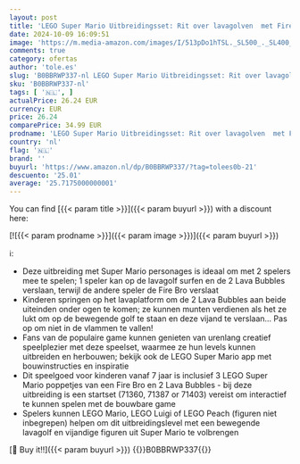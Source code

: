```yaml
---
layout: post
title: 'LEGO Super Mario Uitbreidingsset: Rit over lavagolven  met Fire Bro en 2 Lava Bubble Figuren  Speelgoed om te Combineren met een Startset  Cadeau voor Gamers  Jongens en Meisjes 71416'
date: 2024-10-09 16:09:51
image: 'https://m.media-amazon.com/images/I/513pDo1hTSL._SL500_._SL400_.jpg'
comments: true
category: ofertas
author: 'tole.es'
slug: 'B0BBRWP337-nl LEGO Super Mario Uitbreidingsset: Rit over lavagolven met...'
sku: 'B0BBRWP337-nl'
tags: [ '🇳🇱', ]
actualPrice: 26.24 EUR
currency: EUR
price: 26.24
comparePrice: 34.99 EUR
prodname: 'LEGO Super Mario Uitbreidingsset: Rit over lavagolven  met Fire Bro en 2 Lava Bubble Figuren  Speelgoed om te Combineren met een Startset  Cadeau voor Gamers  Jongens en Meisjes 71416'
country: 'nl'
flag: '🇳🇱'
brand: ''
buyurl: 'https://www.amazon.nl/dp/B0BBRWP337/?tag=tolees0b-21'
descuento: '25.01'
average: '25.7175000000001'
---
```


You can find [{{< param title >}}]({{< param buyurl >}}) with a discount here:

[![{{< param prodname >}}]({{< param image >}})]({{< param buyurl >}})

ℹ️:

- Deze uitbreiding met Super Mario personages is ideaal om met 2 spelers mee te spelen; 1 speler kan op de lavagolf surfen en de 2 Lava Bubbles verslaan, terwijl de andere speler de Fire Bro verslaat
- Kinderen springen op het lavaplatform om de 2 Lava Bubbles aan beide uiteinden onder ogen te komen; ze kunnen munten verdienen als het ze lukt om op de bewegende golf te staan en deze vijand te verslaan... Pas op om niet in de vlammen te vallen!
- Fans van de populaire game kunnen genieten van urenlang creatief speelplezier met deze speelset, waarmee ze hun levels kunnen uitbreiden en herbouwen; bekijk ook de LEGO Super Mario app met bouwinstructies en inspiratie
- Dit speelgoed voor kinderen vanaf 7 jaar is inclusief 3 LEGO Super Mario poppetjes van een Fire Bro en 2 Lava Bubbles - bij deze uitbreiding is een startset (71360, 71387 or 71403) vereist om interactief te kunnen spelen met de bouwbare game
- Spelers kunnen LEGO Mario, LEGO Luigi of LEGO Peach (figuren niet inbegrepen) helpen om dit uitbreidingslevel met een bewegende lavagolf en vijandige figuren uit Super Mario te volbrengen

[🛒 Buy it!!]({{< param buyurl >}})
{{<world>}}B0BBRWP337{{</world>}}
